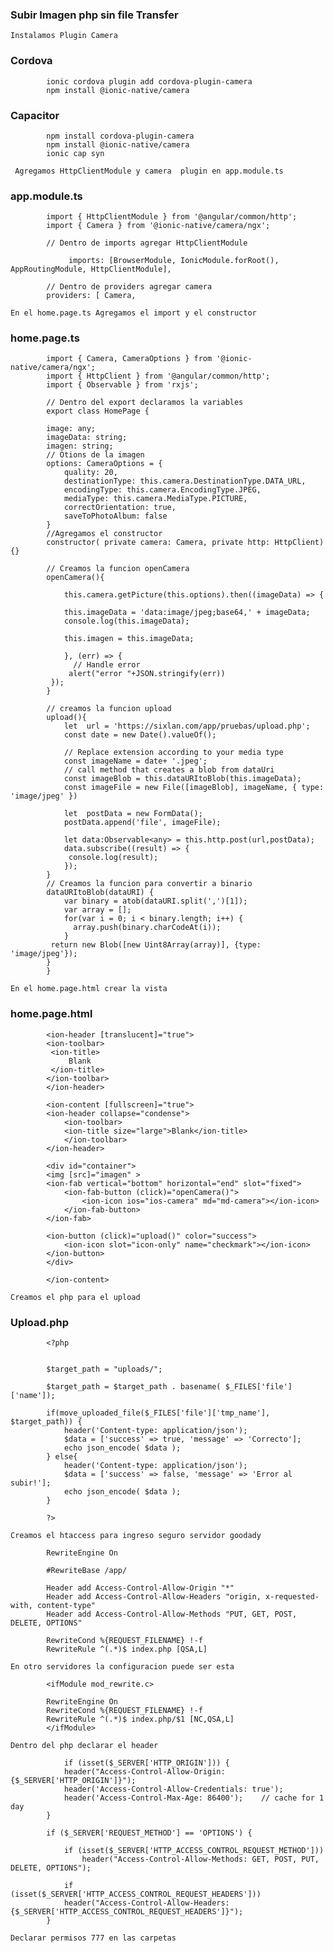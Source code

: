 ### Subir Imagen php sin file Transfer

    Instalamos Plugin Camera
    
### Cordova

            ionic cordova plugin add cordova-plugin-camera
            npm install @ionic-native/camera

### Capacitor

            npm install cordova-plugin-camera
            npm install @ionic-native/camera
            ionic cap syn

     Agregamos HttpClientModule y camera  plugin en app.module.ts

### app.module.ts

            import { HttpClientModule } from '@angular/common/http';
            import { Camera } from '@ionic-native/camera/ngx';

            // Dentro de imports agregar HttpClientModule

                 imports: [BrowserModule, IonicModule.forRoot(), AppRoutingModule, HttpClientModule],

            // Dentro de providers agregar camera
            providers: [ Camera,

    En el home.page.ts Agregamos el import y el constructor

### home.page.ts

            import { Camera, CameraOptions } from '@ionic-native/camera/ngx';
            import { HttpClient } from '@angular/common/http';
            import { Observable } from 'rxjs';

            // Dentro del export declaramos la variables
            export class HomePage {

            image: any;
            imageData: string;
            imagen: string;
            // Otions de la imagen
            options: CameraOptions = {
                quality: 20,
                destinationType: this.camera.DestinationType.DATA_URL,
                encodingType: this.camera.EncodingType.JPEG,
                mediaType: this.camera.MediaType.PICTURE,
                correctOrientation: true,
                saveToPhotoAlbum: false
            }
            //Agregamos el constructor
            constructor( private camera: Camera, private http: HttpClient) {}

            // Creamos la funcion openCamera
            openCamera(){
  
                this.camera.getPicture(this.options).then((imageData) => {
      
                this.imageData = 'data:image/jpeg;base64,' + imageData;
                console.log(this.imageData);
    
                this.imagen = this.imageData;

                }, (err) => {
                  // Handle error
                 alert("error "+JSON.stringify(err))
             });
            }

            // creamos la funcion upload
            upload(){
                let  url = 'https://sixlan.com/app/pruebas/upload.php';
                const date = new Date().valueOf();

                // Replace extension according to your media type
                const imageName = date+ '.jpeg';
                // call method that creates a blob from dataUri
                const imageBlob = this.dataURItoBlob(this.imageData);
                const imageFile = new File([imageBlob], imageName, { type: 'image/jpeg' })

                let  postData = new FormData();
                postData.append('file', imageFile);

                let data:Observable<any> = this.http.post(url,postData);
                data.subscribe((result) => {
                 console.log(result);
                });
            }
            // Creamos la funcion para convertir a binario
            dataURItoBlob(dataURI) {
                var binary = atob(dataURI.split(',')[1]);
                var array = [];
                for(var i = 0; i < binary.length; i++) {
                  array.push(binary.charCodeAt(i));
                }
             return new Blob([new Uint8Array(array)], {type: 'image/jpeg'});
            }
            }

    En el home.page.html crear la vista 

### home.page.html

            <ion-header [translucent]="true">
            <ion-toolbar>
             <ion-title>
                 Blank
             </ion-title>
            </ion-toolbar>
            </ion-header>

            <ion-content [fullscreen]="true">
            <ion-header collapse="condense">
                <ion-toolbar>
                <ion-title size="large">Blank</ion-title>
                </ion-toolbar>
            </ion-header>

            <div id="container">
            <img [src]="imagen" >  
            <ion-fab vertical="bottom" horizontal="end" slot="fixed">
                <ion-fab-button (click)="openCamera()">
                    <ion-icon ios="ios-camera" md="md-camera"></ion-icon>
                </ion-fab-button>
            </ion-fab>

            <ion-button (click)="upload()" color="success">
                <ion-icon slot="icon-only" name="checkmark"></ion-icon>
            </ion-button>
            </div>
  
            </ion-content>

    Creamos el php para el upload

### Upload.php

            <?php


            $target_path = "uploads/";
 
            $target_path = $target_path . basename( $_FILES['file']['name']);
 
            if(move_uploaded_file($_FILES['file']['tmp_name'], $target_path)) {
                header('Content-type: application/json');
                $data = ['success' => true, 'message' => 'Correcto'];
                echo json_encode( $data );
            } else{
                header('Content-type: application/json');
                $data = ['success' => false, 'message' => 'Error al subir!'];
                echo json_encode( $data );
            }
 
            ?>

    Creamos el htaccess para ingreso seguro servidor goodady

            RewriteEngine On

            #RewriteBase /app/

            Header add Access-Control-Allow-Origin "*"
            Header add Access-Control-Allow-Headers "origin, x-requested-with, content-type"
            Header add Access-Control-Allow-Methods "PUT, GET, POST, DELETE, OPTIONS"

            RewriteCond %{REQUEST_FILENAME} !-f
            RewriteRule ^(.*)$ index.php [QSA,L]

    En otro servidores la configuracion puede ser esta

            <ifModule mod_rewrite.c>

            RewriteEngine On
            RewriteCond %{REQUEST_FILENAME} !-f
            RewriteRule ^(.*)$ index.php/$1 [NC,QSA,L]
            </ifModule>

    Dentro del php declarar el header

                if (isset($_SERVER['HTTP_ORIGIN'])) {
                header("Access-Control-Allow-Origin: {$_SERVER['HTTP_ORIGIN']}");
                header('Access-Control-Allow-Credentials: true');
                header('Access-Control-Max-Age: 86400');    // cache for 1 day
            }

            if ($_SERVER['REQUEST_METHOD'] == 'OPTIONS') {

                if (isset($_SERVER['HTTP_ACCESS_CONTROL_REQUEST_METHOD']))
                    header("Access-Control-Allow-Methods: GET, POST, PUT, DELETE, OPTIONS");         

                if (isset($_SERVER['HTTP_ACCESS_CONTROL_REQUEST_HEADERS']))
                header("Access-Control-Allow-Headers: {$_SERVER['HTTP_ACCESS_CONTROL_REQUEST_HEADERS']}");
            }

    Declarar permisos 777 en las carpetas





